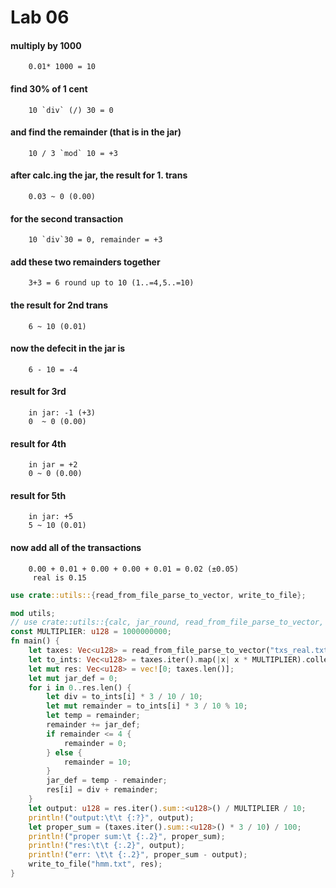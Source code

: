 # Lab 06

#### multiply by 1000

        0.01* 1000 = 10 

#### find 30% of 1 cent

        10 `div` (/) 30 = 0

#### and find the remainder (that is in the jar)

        10 / 3 `mod` 10 = +3

#### after calc.ing the jar, the result for 1. trans

        0.03 ~ 0 (0.00)

#### for the second transaction

        10 `div`30 = 0, remainder = +3

#### add these two remainders together

        3+3 = 6 round up to 10 (1..=4,5..=10)

#### the result for 2nd trans

        6 ~ 10 (0.01)

#### now the defecit in the jar is

        6 - 10 = -4

#### result for 3rd

        in jar: -1 (+3)
        0  ~ 0 (0.00)

#### result for 4th

        in jar = +2
        0 ~ 0 (0.00)

#### result for 5th

        in jar: +5
        5 ~ 10 (0.01)

#### now add all of the transactions

        0.00 + 0.01 + 0.00 + 0.00 + 0.01 = 0.02 (±0.05)
         real is 0.15

```rs
use crate::utils::{read_from_file_parse_to_vector, write_to_file};

mod utils;
// use crate::utils::{calc, jar_round, read_from_file_parse_to_vector, write_to_file};
const MULTIPLIER: u128 = 1000000000;
fn main() {
    let taxes: Vec<u128> = read_from_file_parse_to_vector("txs_real.txt");
    let to_ints: Vec<u128> = taxes.iter().map(|x| x * MULTIPLIER).collect();
    let mut res: Vec<u128> = vec![0; taxes.len()];
    let mut jar_def = 0;
    for i in 0..res.len() {
        let div = to_ints[i] * 3 / 10 / 10;
        let mut remainder = to_ints[i] * 3 / 10 % 10;
        let temp = remainder;
        remainder += jar_def;
        if remainder <= 4 {
            remainder = 0;
        } else {
            remainder = 10;
        }
        jar_def = temp - remainder;
        res[i] = div + remainder;
    }
    let output: u128 = res.iter().sum::<u128>() / MULTIPLIER / 10;
    println!("output:\t\t {:?}", output);
    let proper_sum = (taxes.iter().sum::<u128>() * 3 / 10) / 100;
    println!("proper sum:\t {:.2}", proper_sum);
    println!("res:\t\t {:.2}", output);
    println!("err: \t\t {:.2}", proper_sum - output);
    write_to_file("hmm.txt", res);
}
```
